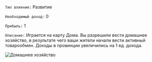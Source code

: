`Тип влияние:` Развитие 

`Необходимый доход:` 0

`Прибыль:` 1

`Описание:` Играется на карту Дома. Вы разрешили вести домашнее хозяйство, в результате чего ваши жители начали вести активный товарообмен. Доходы в провинции увеличились на 1 ед. дохода.

![Домашнее хозяйство](http://tvmvest.ru/wp-content/uploads/2013/09/0-%D0%9E%D0%B3%D0%BE%D1%80%D0%BE%D0%B4.jpg)
